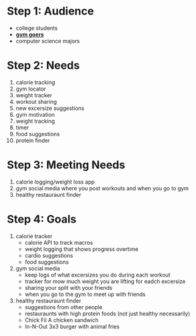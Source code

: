 # Step 1: Audience
* college students
* <ins> **gym goers** </ins>
* computer science majors

# Step 2: Needs
1. calorie tracking
2. gym locator
3. weight tracker
4. workout sharing
5. new excersize suggestions
6. gym motivation
7. weight tracking
8. timer
9. food suggestions
10. protein finder

# Step 3: Meeting Needs
1. calorie logging/weight loss app
2. gym social media where you post workouts and when you go to gym
3. healthy restauraunt finder

# Step 4: Goals
1. calorie tracker
   - calorie API to track macros
   - weight logging that shows progress overtime
   - cardio suggestions
   - food suggestions
2. gym social media
   - keep logs of what excersizes you do during each workout
   - tracker for mow much weight you are lifting for eadch excersize
   - sharing your split with your friends
   - when you go to the gym to meet up with friends
3. healthy restauraunt finder
   - suggestions from other people
   - restauraunts with high protein foods (not just healthy necessarily)
   - Chick Fil A chicken sandwich
   - In-N-Out 3x3 burger with animal fries
